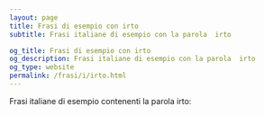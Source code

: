 ```yaml
---
layout: page
title: Frasi di esempio con irto 
subtitle: Frasi italiane di esempio con la parola  irto

og_title: Frasi di esempio con irto 
og_description: Frasi italiane di esempio con la parola  irto
og_type: website
permalink: /frasi/i/irto.html
---
```


Frasi italiane di esempio contenenti la parola irto:


